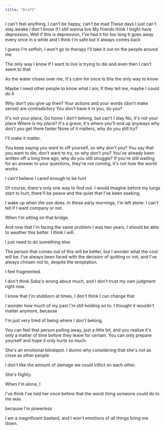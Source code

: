 ```yaml
---
title: "Draft"
---
```


I can't feel anything, I can't be happy, can't be mad
These days I just can't stay awake
I don't know if I still wanna live
My friends think I might have depression,
Well if this is depression, I've had it for too long
It goes away every once in a while
and I think I'm safe
but it always comes back


I guess I'm selfish, I won't go to therapy
I'll take it out on the people around me

The only way I know if I want to live is trying to die
and even then I can't seem to that

As the water closes over me,
It's calm for once
Is this the only way to know


Maybe I need other people to know what I am,
If they tell me, maybe I could do it


Why don't you give up then?
Your actions and your words (don't make sense) are contradictory
You don't have it in you, do you?

It's not your place,
Go home
I don't belong, but can't I stay
No, it's not your place
Where is my place?
It's a grave, it's where you'll end up anyways
why don't you get there faster
None of it matters, why do you still try?

I'll make it matter.

You keep saying you want to off yourself,
so why don't you?
You say that you want to die, don't want to try,
so why don't you?
You've already been written off a long time ago,
why do you still struggle?
If you're still waiting for an answer to your questions,
they're not coming,
it's not how the world works.


I can't believe I cared enough to be hurt

Of course, there's only one way to find out. I would imagine before my lungs start to hurt, there'll be peace and the quiet that I've been seeking.

I wake up when the sun does. In these early mornings, I'm left alone. I can't tell if I want company or not.

When I'm sitting on that bridge.

And now that I'm facing the same problem I was two years, I should be able to weather this better. I think I will.

I just need to do something else. 


The person that comes out of this will be better, but I wonder what the cost will be. I've always been faced with the decision of quitting or not, and I've always chosen not to, despite the temptation.

I feel fragmented.

I don't think Saba's wrong about much, and I don't trust my own judgment right now.

I know that I'm stubborn at times, I don't think I can change that


I wonder how much of my past I'm still holding on to. I thought it wouldn't matter anymore, because 

I'm just very tired of being where I don't belong, 

You can feel that person pulling away, just a little bit, and you realize it's only a matter of time before they leave for certain. You can only prepare yourself and hope it only hurts so much.

She's an emotional blindspot. I dunno why considering that she's not as close as other people

I don't like the amount of damage we could inflict on each other.

She's flighty.

When I'm alone, I 

I've think I've told her once before that the worst thing someone could do to me was 

because I'm powerless

I am a magnificent bastard, and I won't emotions of all things bring me down.
